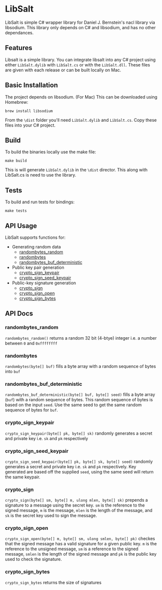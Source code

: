 
# LibSalt

LibSalt is simple C# wrapper library for Daniel J. Bernstein's nacl library via libsodium. This library only depends on C# and libsodium, and has no other dependances. 

## Features

Libsalt is a simple library. You can integrate libsalt into any C# project using either ```LibSalt.dylib``` with ```LibSalt.cs``` or with the ```LibSalt.dll```. These files are given with each release or can be built locally on Mac.

## Basic Installation

The project depends on libsodium. (For Mac) This can be downloaded using Homebrew:

``` brew install libsodium ```

From the ```\dist``` folder you'll need ```LibSalt.dylib``` and ```LibSalt.cs```. Copy these files into your C# project.

## Build

To build the binaries locally use the make file:

``` make build ```

This is will generate ```LibSalt.dylib``` in the ```\dist``` director. This along with LibSalt.cs is need to use the library.

## Tests

To build and run tests for bindings:

``` make tests ``` 

## API Usage

LibSalt supports functions for:

- Generating random data
  - [randombytes_random](#randombytes_random)
  - [randombytes](#randombytes)
  - [randombytes_buf_deterministic](#randombytes_buf_deterministic)
- Public key pair generation
  - [crypto_sign_keypair](#crypto_sign_keypair)
  - [crypto_sign_seed_keypair](#crypto_sign_seed_keypair)
- Public-key signature generation
  - [crypto_sign](#crypto_sign)
  - [crypto_sign_open](#crypto_sign_open)
  - [crypto_sign_bytes](#crypto_sign_bytes)

## API Docs

### randombytes_random

`randombytes_random()` returns a random 32 bit (4-btye) integer i.e. a number between `0` and `0xffffffff`

### randombytes

`randombytes(byte[] buf)` fills a byte array with a random sequence of bytes into `buf`

### randombytes_buf_deterministic

`randombytes_buf_deterministic(byte[] buf, byte[] seed)` fills a byte array (`buf`) with a random sequence of bytes. This random sequence of bytes is based on the input `seed`. Use the same seed to get the same random sequence of bytes for `buf`. 

### crypto_sign_keypair

`crypto_sign_keypair(byte[] pk, byte[] sk)` randomly generates a secret and private key i.e. `sk` and `pk` respectively

### crypto_sign_seed_keypair

`crypto_sign_seed_keypair(byte[] pk, byte[] sk, byte[] seed)` randomly generates a secret and private key i.e. `sk` and `pk` respectively. Key generated are based off the supplied `seed`, using the same seed will return the same keypair.

### crypto_sign

`crypto_sign(byte[] sm, byte[] m, ulong mlen, byte[] sk)` prepends a signature to a message using the secret key. `sm` is the reference to the signed message, `m` is the message, `mlen` is the length of the message, and `sk` is the secret key used to sign the message.

### crypto_sign_open

`crypto_sign_open(byte[] m, byte[] sm, ulong smlen, byte[] pk)` checkes that the signed message has a valid signature for a given public key. `m` is the reference to the unsigned message, `sm` is a reference to the signed message, `smlen` is the length of the signed message and `pk` is the public key used to check the signature. 

### crypto_sign_bytes

`crypto_sign_bytes` returns the size of signatures


